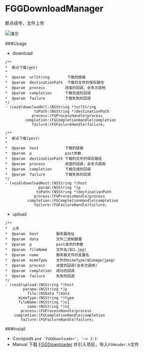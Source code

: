 # FGGDownloadManager<br>

断点续传，文件上传

![演示](https://github.com/Insfgg99x/FGGDownloader/blob/master/demo.gif)

###Usage
- download
```
/**
*  断点下载(get)
*
*  @param  urlString        下载的链接
*  @param  destinationPath  下载的文件的保存路径
*  @param  process         进度的回调，会多次调用
*  @param  completion      下载完成的回调
*  @param  failure         下载失败的回调
*/
- (void)downloadUrl:(NSString *)urlString
             toPath:(NSString *)destinationPath
            process:(FGProcessHandle)process
         completion:(FGCompletionHandle)completion
            failure:(FGFailureHandle)failure;

/**
*  断点下载(post)
*
*  @param  host            下载的链接
*  @param  p               post参数
*  @param  destinationPath 下载的文件的保存路径
*  @param  process         进度的回调，会多次调用
*  @param  completion      下载完成的回调
*  @param  failure         下载失败的回调
*/
- (void)downloadHost:(NSString *)host
               param:(NSString *)p
              toPath:(NSString *)destinationPath
             process:(FGProcessHandle)process
          completion:(FGCompletionHandle)completion
             failure:(FGFailureHandle)failure;
```
- upload
```
/**
*  上传
*  @param  host        服务器地址
*  @param  data        文件二进制数据
*  @param  p           post请求的参数
*  @param  fileName    文件名(如1.jpg)
*  @param  name        服务器文件的变量名
*  @param  mimeType    文件的mimeType(如image/jpeg)
*  @param  process     进度的回调(会多次调用)
*  @param  completion  成功的回调
*  @param  failure     失败的回调
*/
- (void)upload:(NSString *)host
        parama:(NSString *)p
          file:(NSData *)data
      mimeType:(NSString *)type
      fileName:(NSString *)n1
          name:(NSString *)n2
       process:(FGProcessHandle)process
    completion:(FGCompletionHandle)completion
       failure:(FGFailureHandle)failure;
```
###Install
- Cocopods
`pod 'FGGDownloader', '~> 2.1'`
- Manual
下载 [FGGDownloader](https://github.com/Insfgg99x/FGGDownloader.git) 并引入项目，导入`FGHeader.h`文件

